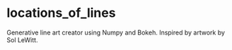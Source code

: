 # locations_of_lines
Generative line art creator using Numpy and Bokeh. Inspired by artwork by Sol LeWitt.
